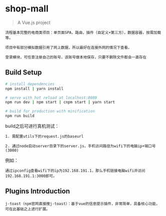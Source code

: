 # shop-mall

> A Vue.js project

    流程基本完整的电商类项目：单页面SPA，路由，插件（自定义+第三方），数据容器，按需加载等。

    项目中有部分模拟数据引用了网上数据，所以最好在连接外网的情况下查看。

    登录模块，可任意注册自己的账号，该账号做本地保存，只要不删除文件都会一直存在

## Build Setup

``` bash
# install dependencies
npm install | yarn install

# serve with hot reload at localhost:8080
npm run dev | npm start | cnpm start | yarn start

# build for production with minification
npm run build

```

build之后可进行真机测试：

    1. 需配置utils下的request.js的baseurl

    2. 通过node启动server目录下的server.js，手机访问路径为wifi下的电脑ip+端口号(3000)

例如：

    通过ipconfig查看wifi下的ip为192.168.191.1，那么手机链接电脑wifi并访问192.168.191.1:3000即可。

## Plugins Introduction

    j-toast（npm官网直接搜j-toast）：基于vue的信息提示插件，非常简单，具备核心功能，可在此基础之上进行扩展。
